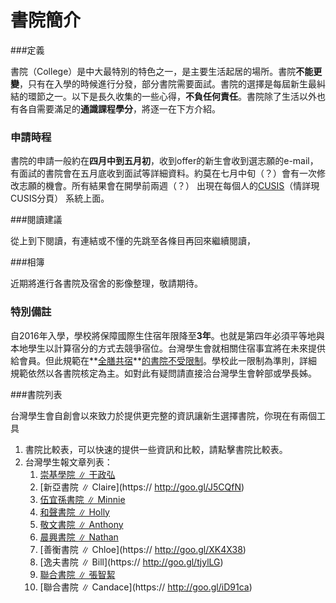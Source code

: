 # 書院簡介

###定義

書院（College）是中大最特別的特色之一，是主要生活起居的場所。書院**不能更變**，只有在入學的時候進行分發，部分書院需要面試。書院的選擇是每屆新生最糾結的環節之一。以下是長久收集的一些心得，**不負任何責任**。書院除了生活以外也有各自需要滿足的**通識課程學分**，將逐一在下方介紹。

### 申請時程

書院的申請一般約在**四月中到五月初**，收到offer的新生會收到選志願的e-mail，有面試的書院會在五月底收到面試等詳細資料。約莫在七月中旬（？）會有一次修改志願的機會。所有結果會在開學前兩週（？） 出現在每個人的[CUSIS](/liwQ6IC1Qrc#CUSIS)（情詳現CUSIS分頁） 系統上面。

###閱讀建議

從上到下閱讀，有連結或不懂的先跳至各條目再回來繼續閱讀，

###相簿

近期將進行各書院及宿舍的影像整理，敬請期待。

### 特別備註

自2016年入學，學校將保障國際生住宿年限降至**3年**。也就是第四年必須平等地與本地學生以計算宿分的方式去競爭宿位。台灣學生會就相關住宿事宜將在未來提供給會員。但此規範在**<u>全膳共宿</u>**<u>的書院不受限制</u>。學校此一限制為準則，詳細規範依然以各書院核定為主。如對此有疑問請直接洽台灣學生會幹部或學長姊。


###書院列表

台灣學生會自創會以來致力於提供更完整的資訊讓新生選擇書院，你現在有兩個工具

1.  書院比較表，可以快速的提供一些資訊和比較，請點擊書院比較表。
2.  台灣學生報文章列表：
    1.   [崇基學院 ∥ 干政弘](http://goo.gl/7QdnwN)    
    2.   [新亞書院 ∥ Claire](https:// http://goo.gl/J5CQfN)
    3.   [伍宜孫書院 ∥ Minnie](http://goo.gl/SM5e8X)
    4.   [和聲書院 ∥ Holly](http://goo.gl/ehJwzL)
    5.   [敬文書院 ∥ Anthony](http://goo.gl/aAOUUW)
    6.   [晨興書院 ∥ Nathan](http://goo.gl/RtWLWv)
    7.   [善衡書院 ∥ Chloe](https:// http://goo.gl/XK4X38)
    8.   [逸夫書院 ∥ Bill](https:// http://goo.gl/tjylLG)
    9.   [聯合書院 ∥ 張智絜](http://goo.gl/tWJVPH)
    10.   [聯合書院 ∥ Candace](https:// http://goo.gl/iD91ca)